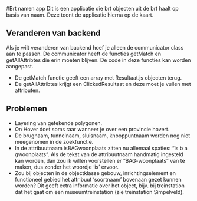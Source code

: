 #Brt namen app
Dit is een applicatie die brt objecten uit de brt haalt op basis van naam. Deze toont de applicatie hierna op de kaart.

## Veranderen van backend
Als je wilt veranderen van backend hoef je alleen de communicator class aan te passen.
De communicator heeft de functies getMatch en getAllAttribtes die erin moeten blijven. De code in deze functies kan worden aangepast. 
  
- De getMatch functie geeft een array met Resultaat.js objecten terug.  
- De getAllAttribtes krijgt een ClickedResultaat en deze moet je vullen met attributen. 


## Problemen
- Layering van getekende polygonen.
- On Hover doet soms raar wanneer je over een provincie hovert.
- De brugnaam, tunnelnaam, sluisnaam, knooppuntnaam worden nog niet meegenomen in de zoekfunctie. 
- In de attribuutnaam isBAGwoonplaats zitten nu allemaal spaties: “is b a gwoonplaats”. Als de tekst van de attribuutnaam handmatig ingesteld kan worden, dan zou ik willen voorstellen er “BAG-woonplaats” van te maken, dus zonder het woordje ‘is’ ervoor.
- Zou bij objecten in de objectklasse gebouw, inrichtingselement en functioneel gebied het attribuut ‘soortnaam’ bovenaan gezet kunnen worden? Dit geeft extra informatie over het object, bijv. bij treinstation dat het gaat om een museumtreinstation (zie treinstation Simpelveld).
